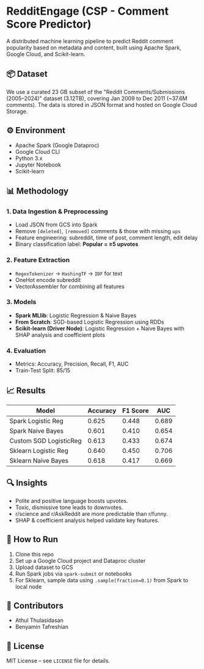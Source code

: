 # RedditEngage (CSP - Comment Score Predictor)

A distributed machine learning pipeline to predict Reddit comment popularity based on metadata and content, built using Apache Spark, Google Cloud, and Scikit-learn.

## 📦 Dataset

We use a curated 23 GB subset of the "Reddit Comments/Submissions (2005–2024)" dataset (3.12TB), covering Jan 2009 to Dec 2011 (~37.6M comments). The data is stored in JSON format and hosted on Google Cloud Storage.

## ⚙️ Environment

- Apache Spark (Google Dataproc)
- Google Cloud CLI
- Python 3.x
- Jupyter Notebook
- Scikit-learn

## 📊 Methodology

### 1. Data Ingestion & Preprocessing
- Load JSON from GCS into Spark
- Remove `[deleted]`, `[removed]` comments & those with missing `ups`
- Feature engineering: subreddit, time of post, comment length, edit delay
- Binary classification label: **Popular = ≥5 upvotes**

### 2. Feature Extraction
- `RegexTokenizer` → `HashingTF` → `IDF` for text
- OneHot encode subreddit
- VectorAssembler for combining all features

### 3. Models
- **Spark MLlib**: Logistic Regression & Naive Bayes
- **From Scratch**: SGD-based Logistic Regression using RDDs
- **Scikit-learn (Driver Node)**: Logistic Regression + Naive Bayes with SHAP analysis and coefficient plots

### 4. Evaluation
- Metrics: Accuracy, Precision, Recall, F1, AUC
- Train-Test Split: 85/15

## 📈 Results

| Model                   | Accuracy | F1 Score | AUC   |
|------------------------|----------|----------|-------|
| Spark Logistic Reg     | 0.625    | 0.448    | 0.689 |
| Spark Naive Bayes      | 0.601    | 0.410    | 0.654 |
| Custom SGD LogisticReg | 0.613    | 0.433    | 0.674 |
| Sklearn Logistic Reg   | 0.640    | 0.450    | 0.706 |
| Sklearn Naive Bayes    | 0.618    | 0.417    | 0.669 |

## 🔍 Insights

- Polite and positive language boosts upvotes.
- Toxic, dismissive tone leads to downvotes.
- r/science and r/AskReddit are more predictable than r/funny.
- SHAP & coefficient analysis helped validate key features.

## 🧪 How to Run

1. Clone this repo
2. Set up a Google Cloud project and Dataproc cluster
3. Upload dataset to GCS
4. Run Spark jobs via `spark-submit` or notebooks
5. For Sklearn, sample data using `.sample(fraction=0.1)` from Spark to local node


## 🤝 Contributors

- Athul Thulasidasan
- Benyamin Tafreshian

## 📜 License

MIT License – see `LICENSE` file for details.
